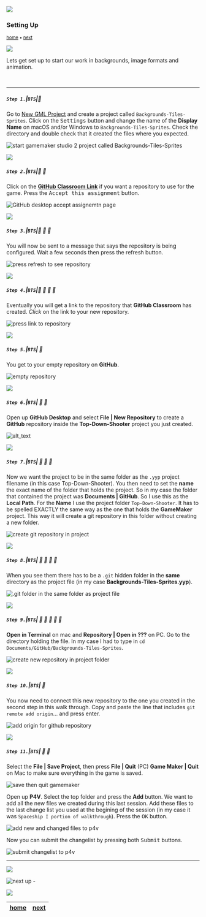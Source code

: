 ![](../images/line3.png)

### Setting Up

<sub>[home](../README.md#user-content-gms2-background-tiles--sprites---table-of-contents) • [next](../pixel-graphics/README.md#user-content-pixel-graphics-formats)</sub>

![](../images/line3.png)

Lets get set up to start our work in backgrounds, image formats and animation.

<br>

---


##### `Step 1.`\|`BTS`|:small_blue_diamond:

Go to [New GML Project](https://github.com/maubanel/GMS2-Snippets/blob/main/new-gml/README.md#user-content-new-gml-project) and create a project called `Backgrounds-Tiles-Sprites`. Click on the <kbd>Settings</kbd> button and change the name of the **Display Name** on macOS and/or Windows to `Backgrounds-Tiles-Sprites`.  Check the directory and double check that it created the files where you expected.

![start gamemaker studio 2 project called Backgrounds-Tiles-Sprites](images/backgroundTS.png)

![](../images/line2.png)

##### `Step 2.`\|`BTS`|:small_blue_diamond: :small_blue_diamond: 

Click on the **[GitHub Classroom Link](https://classroom.github.com/a/nOy4s54Y)** if you want a repository to use for the game. Press the <kbd>Accept this assignment</kbd> button. 

![GitHub desktop accept assignemtn page](images/AcceptAssignment.png)

![](../images/line2.png)

##### `Step 3.`\|`BTS`|:small_blue_diamond: :small_blue_diamond: :small_blue_diamond:

You will now be sent to a message that says the repository is being configured.  Wait a few seconds then press the refresh button.

![press refresh to see repository](images/refreshForLink.png)

![](../images/line2.png)

##### `Step 4.`\|`BTS`|:small_blue_diamond: :small_blue_diamond: :small_blue_diamond: :small_blue_diamond:

Eventually you will get a link to the repository that **GitHub Classroom** has created.  *Click* on the link to your new repository.

![press link to repository](images/linkToRepository.png)

![](../images/line2.png)

##### `Step 5.`\|`BTS`| :small_orange_diamond:

You get to your empty repository on **GitHub**.

![empty repository](images/blankRepo.png)

![](../images/line2.png)

##### `Step 6.`\|`BTS`| :small_orange_diamond: :small_blue_diamond:

Open up **GitHub Desktop** and select **File | New Repository** to create a **GitHub** repository inside the **Top-Down-Shooter** project you just created.

![alt_text](images/fileNewRepository.png)

![](../images/line2.png)

##### `Step 7.`\|`BTS`| :small_orange_diamond: :small_blue_diamond: :small_blue_diamond:

Now we want the project to be in the same folder as the `.yyp` project filename (in this case Top-Down-Shooter).  You then need to set the **name** the exact name of the folder that holds the project.  So in my case the folder that contained the project was **Documents | GitHub**.  So I use this as the **Local Path**.  For the **Name** I use the project folder `Top-Down-Shooter`. It has to be spelled EXACTLY the same way as the one that holds the **GameMaker** project. This way it will create a git repository in this folder without creating a new folder.

![create git repository in project](images/SelectProjetFolder.png)

![](../images/line2.png)

##### `Step 8.`\|`BTS`| :small_orange_diamond: :small_blue_diamond: :small_blue_diamond: :small_blue_diamond:

When you see them there has to be a `.git` hidden folder in the **same** directory as the project file (in my case **Backgrounds-Tiles-Sprites.yyp**).

![.git folder in the same folder as project file](images/SpaceRocksGitDir.png)

![](../images/line2.png)

##### `Step 9.`\|`BTS`| :small_orange_diamond: :small_blue_diamond: :small_blue_diamond: :small_blue_diamond: :small_blue_diamond:

**Open in Terminal** on mac and **Repository | Open in ???** on PC. Go to the directory holding the file.  In my case I had to type in `cd Documents/GitHub/Backgrounds-Tiles-Sprites`.

![create new repository in project folder](images/CreateNewRepository.png)


![](../images/line2.png)

##### `Step 10.`\|`BTS`| :large_blue_diamond:

You now need to connect this new repository to the one you created in the second step in this walk through.  Copy and paste the line that includes `git remote add origin`... and press enter.

![add origin for github repository](images/setRemoteGitHub.png)

![](../images/line2.png)

##### `Step 11.`\|`BTS`| :large_blue_diamond: :small_blue_diamond: 

Select the **File | Save Project**, then press **File | Quit** (PC) **Game Maker | Quit** on Mac to make sure everything in the game is saved.

![save then quit gamemaker](images/saveQuit.png)

Open up **P4V**.  Select the top folder and press the **Add** button.  We want to add all the new files we created during this last session.  Add these files to the last change list you used at the begining of the session (in my case it was `Spaceship I portion of walkthrough`). Press the <kbd>OK</kbd> button.

![add new and changed files to p4v](images/add.png)

Now you can submit the changelist by pressing both <kbd>Submit</kbd> buttons.

![submit changelist to p4v](images/submit.png)

___

![](../images/line.png)

<!-- <img src="https://via.placeholder.com/1000x100/45D7CA/000000/?text=Next Up - Pixel Graphics Formats "> -->
![next up - ](images/banner.png)

![](../images/line.png)

| [home](../README.md#user-content-gms2-background-tiles--sprites---table-of-contents) | [next](../pixel-graphics/README.md#user-content-pixel-graphics-formats)|
|---|---|
